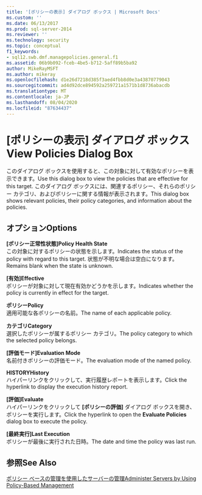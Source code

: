 ```yaml
---
title: '[ポリシーの表示] ダイアログ ボックス | Microsoft Docs'
ms.custom: ''
ms.date: 06/13/2017
ms.prod: sql-server-2014
ms.reviewer: ''
ms.technology: security
ms.topic: conceptual
f1_keywords:
- sql12.swb.dmf.managepolicies.general.f1
ms.assetid: 06b9b092-fceb-4be5-b712-5aff89b5ba92
author: MikeRayMSFT
ms.author: mikeray
ms.openlocfilehash: d1e26d7218d385f3aed4fbb8d0e3a43870779043
ms.sourcegitcommit: ad4d92dce894592a259721a1571b1d8736abacdb
ms.translationtype: MT
ms.contentlocale: ja-JP
ms.lasthandoff: 08/04/2020
ms.locfileid: "87634437"
---
```

# <a name="view-policies-dialog-box"></a><span data-ttu-id="340a4-102">[ポリシーの表示] ダイアログ ボックス</span><span class="sxs-lookup"><span data-stu-id="340a4-102">View Policies Dialog Box</span></span>
  <span data-ttu-id="340a4-103">このダイアログ ボックスを使用すると、この対象に対して有効なポリシーを表示できます。</span><span class="sxs-lookup"><span data-stu-id="340a4-103">Use this dialog box to view the policies that are effective for this target.</span></span> <span data-ttu-id="340a4-104">このダイアログ ボックスには、関連するポリシー、それらのポリシー カテゴリ、およびポリシーに関する情報が表示されます。</span><span class="sxs-lookup"><span data-stu-id="340a4-104">This dialog box shows relevant policies, their policy categories, and information about the policies.</span></span>  
  
## <a name="options"></a><span data-ttu-id="340a4-105">オプション</span><span class="sxs-lookup"><span data-stu-id="340a4-105">Options</span></span>  
 <span data-ttu-id="340a4-106">**[ポリシー正常性状態]**</span><span class="sxs-lookup"><span data-stu-id="340a4-106">**Policy Health State**</span></span>  
 <span data-ttu-id="340a4-107">この対象に対するポリシーの状態を示します。</span><span class="sxs-lookup"><span data-stu-id="340a4-107">Indicates the status of the policy with regard to this target.</span></span> <span data-ttu-id="340a4-108">状態が不明な場合は空白になります。</span><span class="sxs-lookup"><span data-stu-id="340a4-108">Remains blank when the state is unknown.</span></span>  
  
 <span data-ttu-id="340a4-109">**[有効]**</span><span class="sxs-lookup"><span data-stu-id="340a4-109">**Effective**</span></span>  
 <span data-ttu-id="340a4-110">ポリシーが対象に対して現在有効かどうかを示します。</span><span class="sxs-lookup"><span data-stu-id="340a4-110">Indicates whether the policy is currently in effect for the target.</span></span>  
  
 <span data-ttu-id="340a4-111">**ポリシー**</span><span class="sxs-lookup"><span data-stu-id="340a4-111">**Policy**</span></span>  
 <span data-ttu-id="340a4-112">適用可能な各ポリシーの名前。</span><span class="sxs-lookup"><span data-stu-id="340a4-112">The name of each applicable policy.</span></span>  
  
 <span data-ttu-id="340a4-113">**カテゴリ**</span><span class="sxs-lookup"><span data-stu-id="340a4-113">**Category**</span></span>  
 <span data-ttu-id="340a4-114">選択したポリシーが属するポリシー カテゴリ。</span><span class="sxs-lookup"><span data-stu-id="340a4-114">The policy category to which the selected policy belongs.</span></span>  
  
 <span data-ttu-id="340a4-115">**[評価モード]**</span><span class="sxs-lookup"><span data-stu-id="340a4-115">**Evaluation Mode**</span></span>  
 <span data-ttu-id="340a4-116">名前付きポリシーの評価モード。</span><span class="sxs-lookup"><span data-stu-id="340a4-116">The evaluation mode of the named policy.</span></span>  
  
 <span data-ttu-id="340a4-117">**HISTORY**</span><span class="sxs-lookup"><span data-stu-id="340a4-117">**History**</span></span>  
 <span data-ttu-id="340a4-118">ハイパーリンクをクリックして、実行履歴レポートを表示します。</span><span class="sxs-lookup"><span data-stu-id="340a4-118">Click the hyperlink to display the execution history report.</span></span>  
  
 <span data-ttu-id="340a4-119">**[評価]**</span><span class="sxs-lookup"><span data-stu-id="340a4-119">**Evaluate**</span></span>  
 <span data-ttu-id="340a4-120">ハイパーリンクをクリックして **[ポリシーの評価]** ダイアログ ボックスを開き、ポリシーを実行します。</span><span class="sxs-lookup"><span data-stu-id="340a4-120">Click the hyperlink to open the **Evaluate Policies** dialog box to execute the policy.</span></span>  
  
 <span data-ttu-id="340a4-121">**[最終実行]**</span><span class="sxs-lookup"><span data-stu-id="340a4-121">**Last Execution**</span></span>  
 <span data-ttu-id="340a4-122">ポリシーが最後に実行された日時。</span><span class="sxs-lookup"><span data-stu-id="340a4-122">The date and time the policy was last run.</span></span>  
  
## <a name="see-also"></a><span data-ttu-id="340a4-123">参照</span><span class="sxs-lookup"><span data-stu-id="340a4-123">See Also</span></span>  
 [<span data-ttu-id="340a4-124">ポリシー ベースの管理を使用したサーバーの管理</span><span class="sxs-lookup"><span data-stu-id="340a4-124">Administer Servers by Using Policy-Based Management</span></span>](administer-servers-by-using-policy-based-management.md)  
  
  
